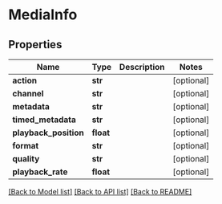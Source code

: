 # MediaInfo

## Properties
Name | Type | Description | Notes
------------ | ------------- | ------------- | -------------
**action** | **str** |  | [optional] 
**channel** | **str** |  | [optional] 
**metadata** | **str** |  | [optional] 
**timed_metadata** | **str** |  | [optional] 
**playback_position** | **float** |  | [optional] 
**format** | **str** |  | [optional] 
**quality** | **str** |  | [optional] 
**playback_rate** | **float** |  | [optional] 

[[Back to Model list]](../README.md#documentation-for-models) [[Back to API list]](../README.md#documentation-for-api-endpoints) [[Back to README]](../README.md)


